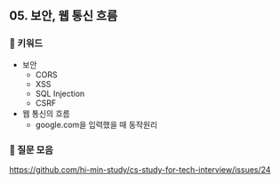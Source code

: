 ## 05. 보안, 웹 통신 흐름
### 📍 키워드

- 보안
    - CORS
    - XSS
    - SQL Injection
    - CSRF
- 웹 통신의 흐름
    - google.com을 입력했을 때 동작원리

### 📍 질문 모음
https://github.com/hi-min-study/cs-study-for-tech-interview/issues/24